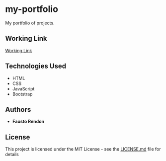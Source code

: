 # my-portfolio

My portfolio of projects.

## Working Link

[Working Link](http://www.faustorendon.com/)

## Technologies Used

- HTML
- CSS
- JavaScript
- Bootstrap

## Authors

- **Fausto Rendon**

## License

This project is licensed under the MIT License - see the [LICENSE.md](LICENSE.md) file for details

